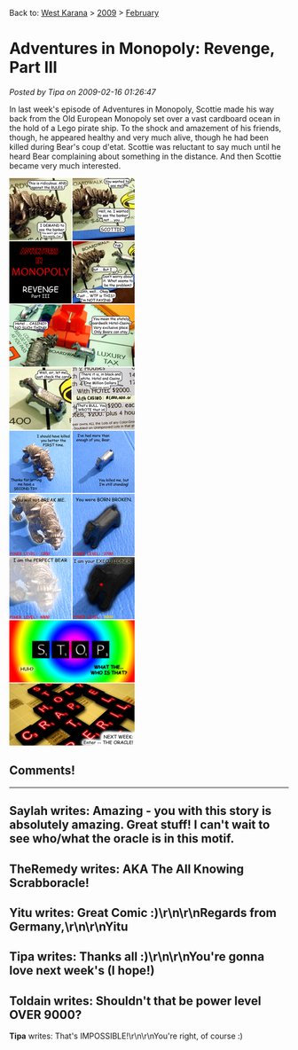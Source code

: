 Back to: [West Karana](/posts/westkarana.md) > [2009](/posts/2009/westkarana.md) > [February](./westkarana.md)
# Adventures in Monopoly: Revenge, Part III

*Posted by Tipa on 2009-02-16 01:26:47*

In last week's episode of Adventures in Monopoly, Scottie made his way back from the Old European Monopoly set over a vast cardboard ocean in the hold of a Lego pirate ship. To the shock and amazement of his friends, though, he appeared healthy and very much alive, though he had been killed during Bear's coup d'etat. Scottie was reluctant to say much until he heard Bear complaining about something in the distance. And then Scottie became very much interested.

![](../../../uploads/2009/02/comic1.jpg "comic1")

## Comments!
---
**Saylah** writes: Amazing - you with this story is absolutely amazing.  Great stuff!  I can't wait to see who/what the oracle is in this motif.
---
**TheRemedy** writes: AKA The All Knowing Scrabboracle!
---
**Yitu** writes: Great Comic :)\r\n\r\nRegards from Germany,\r\n\r\nYitu
---
**Tipa** writes: Thanks all :)\r\n\r\nYou're gonna love next week's (I hope!)
---
**Toldain** writes: Shouldn't that be power level OVER 9000?
---
**Tipa** writes: That's IMPOSSIBLE!\r\n\r\nYou're right, of course :)
